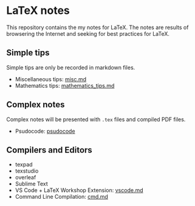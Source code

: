 # LaTeX notes

This repository contains the my notes for LaTeX. The notes are results of browsering the Internet and seeking for best practices for LaTeX.

## Simple tips

Simple tips are only be recorded in markdown files.

- Miscellaneous tips: [misc.md](misc.md)
- Mathematics tips: [mathematics_tips.md](mathematics_tips.md)

## Complex notes

Complex notes will be presented with `.tex` files and compiled PDF files.

- Psudocode: [psudocode](./psudocode)

## Compilers and Editors

- texpad
- texstudio
- overleaf
- Sublime Text
- VS Code + LaTeX Workshop Extension: [vscode.md](vscode.md)
- Command Line Compilation: [cmd.md](cmd.md)
